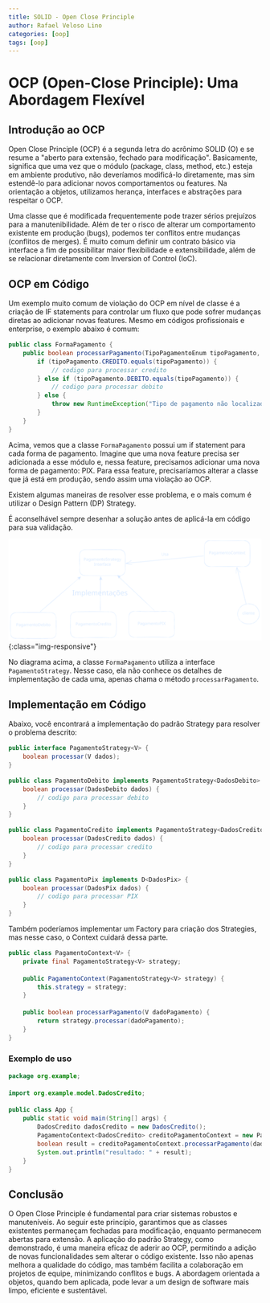 ```yaml
---
title: SOLID - Open Close Principle
author: Rafael Veloso Lino
categories: [oop]
tags: [oop]
---
```


# OCP (Open-Close Principle): Uma Abordagem Flexível

## Introdução ao OCP

Open Close Principle (OCP) é a segunda letra do acrônimo SOLID (O) e se resume a "aberto para extensão, fechado para modificação". Basicamente, significa que uma vez que o módulo (package, class, method, etc.) esteja em ambiente produtivo, não deveríamos modificá-lo diretamente, mas sim estendê-lo para adicionar novos comportamentos ou features. Na orientação a objetos, utilizamos herança, interfaces e abstrações para respeitar o OCP.

Uma classe que é modificada frequentemente pode trazer sérios prejuízos para a manutenibilidade. Além de ter o risco de alterar um comportamento existente em produção (bugs), podemos ter conflitos entre mudanças (conflitos de merges). É muito comum definir um contrato básico via interface a fim de possibilitar maior flexibilidade e extensibilidade, além de se relacionar diretamente com Inversion of Control (IoC).

## OCP em Código

Um exemplo muito comum de violação do OCP em nível de classe é a criação de IF statements para controlar um fluxo que pode sofrer mudanças diretas ao adicionar novas features. Mesmo em códigos profissionais e enterprise, o exemplo abaixo é comum:

```java
public class FormaPagamento {
    public boolean processarPagamento(TipoPagamentoEnum tipoPagamento, PagamentoDadosDto dados) {
        if (tipoPagamento.CREDITO.equals(tipoPagamento)) {
            // codigo para processar credito
        } else if (tipoPagamento.DEBITO.equals(tipoPagamento)) {
            // codigo para processar debito
        } else {
            throw new RuntimeException("Tipo de pagamento não localizado");
        }
    }
}
```

Acima, vemos que a classe `FormaPagamento` possui um if statement para cada forma de pagamento. Imagine que uma nova feature precisa ser adicionada a esse módulo e, nessa feature, precisamos adicionar uma nova forma de pagamento: PIX. Para essa feature, precisaríamos alterar a classe que já está em produção, sendo assim uma violação ao OCP.

Existem algumas maneiras de resolver esse problema, e o mais comum é utilizar o Design Pattern (DP) Strategy.

É aconselhável sempre desenhar a solução antes de aplicá-la em código para sua validação.

![strategy_diagrama](/assets/img/strategy_ocp.svg){:class="img-responsive"}

No diagrama acima, a classe `FormaPagamento` utiliza a interface `PagamentoStrategy`. Nesse caso, ela não conhece os detalhes de implementação de cada uma, apenas chama o método `processarPagamento`.

## Implementação em Código

Abaixo, você encontrará a implementação do padrão Strategy para resolver o problema descrito:

```java
public interface PagamentoStrategy<V> {
    boolean processar(V dados);
}
```

```java
public class PagamentoDebito implements PagamentoStrategy<DadosDebito> {
    boolean processar(DadosDebito dados) {
        // codigo para processar debito
    }
}
```

```java
public class PagamentoCredito implements PagamentoStrategy<DadosCredito> {
    boolean processar(DadosCredito dados) {
        // codigo para processar credito
    }
}
```

```java
public class PagamentoPix implements D<DadosPix> {
    boolean processar(DadosPix dados) {
        // codigo para processar PIX
    }
}
```

Também poderíamos implementar um Factory para criação dos Strategies, mas nesse caso, o Context cuidará dessa parte.

```java
public class PagamentoContext<V> {
    private final PagamentoStrategy<V> strategy;

    public PagamentoContext(PagamentoStrategy<V> strategy) {
        this.strategy = strategy;
    }

    public boolean processarPagamento(V dadoPagamento) {
        return strategy.processar(dadoPagamento);
    }
}
```

### Exemplo de uso

```java
package org.example;

import org.example.model.DadosCredito;

public class App {
    public static void main(String[] args) {
        DadosCredito dadosCredito = new DadosCredito();
        PagamentoContext<DadosCredito> creditoPagamentoContext = new PagamentoContext<>(new PagamentoCredito());
        boolean result = creditoPagamentoContext.processarPagamento(dadosCredito);
        System.out.println("resultado: " + result);
    }
}
```

## Conclusão

O Open Close Principle é fundamental para criar sistemas robustos e manuteníveis. Ao seguir este princípio, garantimos que as classes existentes permaneçam fechadas para modificação, enquanto permanecem abertas para extensão. A aplicação do padrão Strategy, como demonstrado, é uma maneira eficaz de aderir ao OCP, permitindo a adição de novas funcionalidades sem alterar o código existente. Isso não apenas melhora a qualidade do código, mas também facilita a colaboração em projetos de equipe, minimizando conflitos e bugs. A abordagem orientada a objetos, quando bem aplicada, pode levar a um design de software mais limpo, eficiente e sustentável.
